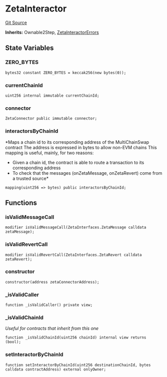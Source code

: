 # ZetaInteractor
[Git Source](https://github.com/zeta-chain/protocol-contracts/blob/3bb9d457957aef905a86b30e0813a459014e0a7e/contracts/evm/tools/ZetaInteractor.sol)

**Inherits:**
Ownable2Step, [ZetaInteractorErrors](/contracts/evm/interfaces/ZetaInteractorErrors.sol/interface.ZetaInteractorErrors.md)


## State Variables
### ZERO_BYTES

```solidity
bytes32 constant ZERO_BYTES = keccak256(new bytes(0));
```


### currentChainId

```solidity
uint256 internal immutable currentChainId;
```


### connector

```solidity
ZetaConnector public immutable connector;
```


### interactorsByChainId
*Maps a chain id to its corresponding address of the MultiChainSwap contract
The address is expressed in bytes to allow non-EVM chains
This mapping is useful, mainly, for two reasons:
- Given a chain id, the contract is able to route a transaction to its corresponding address
- To check that the messages (onZetaMessage, onZetaRevert) come from a trusted source*


```solidity
mapping(uint256 => bytes) public interactorsByChainId;
```


## Functions
### isValidMessageCall


```solidity
modifier isValidMessageCall(ZetaInterfaces.ZetaMessage calldata zetaMessage);
```

### isValidRevertCall


```solidity
modifier isValidRevertCall(ZetaInterfaces.ZetaRevert calldata zetaRevert);
```

### constructor


```solidity
constructor(address zetaConnectorAddress);
```

### _isValidCaller


```solidity
function _isValidCaller() private view;
```

### _isValidChainId

*Useful for contracts that inherit from this one*


```solidity
function _isValidChainId(uint256 chainId) internal view returns (bool);
```

### setInteractorByChainId


```solidity
function setInteractorByChainId(uint256 destinationChainId, bytes calldata contractAddress) external onlyOwner;
```


